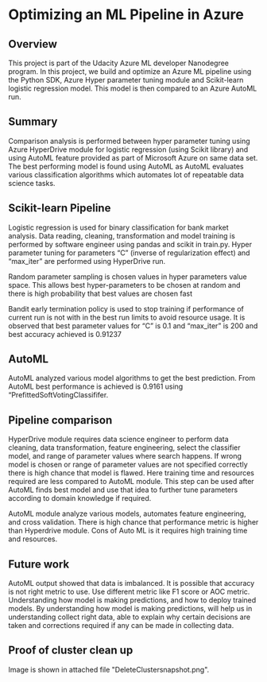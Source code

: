# Optimizing an ML Pipeline in Azure

## Overview
This project is part of the Udacity Azure ML developer Nanodegree program. In this project, we build and optimize an Azure ML pipeline using the Python SDK, Azure Hyper parameter tuning module and Scikit-learn logistic regression model. This model is then compared to an Azure AutoML run.

## Summary
Comparison analysis is performed between hyper parameter tuning using Azure HyperDrive module for logistic regression (using Scikit library) and using AutoML feature provided as part of Microsoft Azure on same data set.
The best performing model is found using AutoML as AutoML evaluates various classification algorithms which automates lot of repeatable data science tasks.


## Scikit-learn Pipeline
Logistic regression is used for binary classification for bank market analysis. Data reading, cleaning, transformation and model training is performed by software engineer using pandas and scikit in train.py. Hyper parameter tuning for parameters “C” (inverse of regularization effect) and “max_iter” are performed using HyperDrive run.

Random parameter sampling is chosen values in hyper parameters value space. This allows best hyper-parameters to be chosen at random and there is high probability that best values are chosen fast

Bandit early termination policy is used to stop training if performance of current run is not with in the best run limits to avoid resource usage. It is observed that best parameter values for “C” is 0.1 and “max_iter” is 200 and best accuracy achieved is 0.91237

## AutoML
AutoML analyzed various model algorithms to get the best prediction.  From AutoML best performance is achieved is 0.9161 using “PrefittedSoftVotingClassififer.

## Pipeline comparison
HyperDrive module requires data science engineer to perform data cleaning, data transformation, feature engineering, select the classifier model, and range of parameter values where search happens. If wrong model is chosen or range of parameter values are not specified correctly there is high chance that model is flawed. Here training time and resources required are less compared to AutoML module. This step can be used after AutoML finds best model and use that idea to further tune parameters according to domain knowledge if required.

AutoML module analyze various models, automates feature engineering, and cross validation. There is high chance that performance metric is higher than Hyperdrive module. Cons of Auto ML is it requires high training time and resources.

## Future work
AutoML output showed that data is imbalanced. It is possible that accuracy is not right metric to use. Use different metric like F1 score or AOC metric. Understanding how model is making predictions, and how to deploy trained models. By understanding how model is making predictions, will help us in understanding collect right data, able to explain why certain decisions are taken and corrections required if any can be made in collecting data.

## Proof of cluster clean up
Image is shown in attached file "DeleteClustersnapshot.png".

